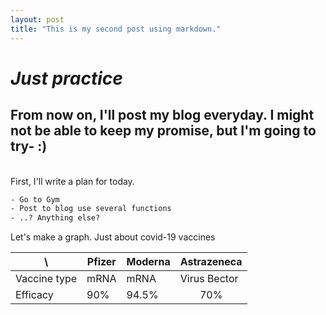 ```yaml
---
layout: post
title: "This is my second post using markdown."
---
```


# **_Just practice_**

From now on, I'll post my blog everyday. I might not be able to keep my promise, but I'm going to try- :)
---
<br> First, I'll write a plan for today.
```css
- Go to Gym
- Post to blog use several functions
- ..? Anything else?
```

Let's make a graph. Just about covid-19 vaccines

| \ | Pfizer | Moderna | Astrazeneca|
|---|---|---|---|
| Vaccine type | mRNA | mRNA | Virus Bector |
| Efficacy | 90% | 94.5% | <center>70% |



